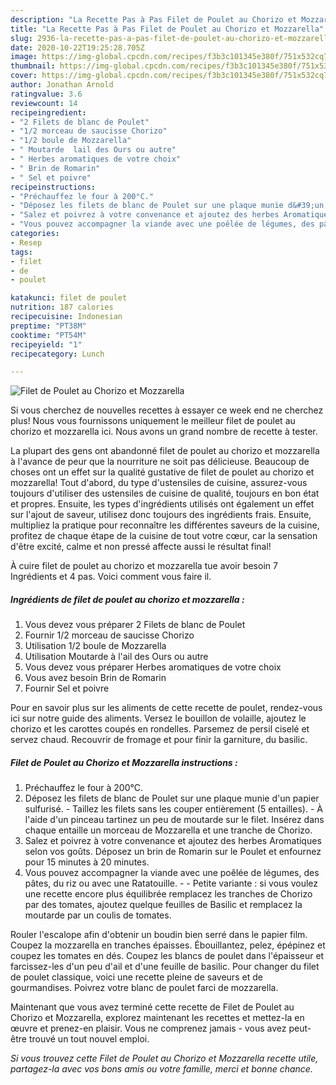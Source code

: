 ```yaml
---
description: "La Recette Pas à Pas Filet de Poulet au Chorizo et Mozzarella"
title: "La Recette Pas à Pas Filet de Poulet au Chorizo et Mozzarella"
slug: 2936-la-recette-pas-a-pas-filet-de-poulet-au-chorizo-et-mozzarella
date: 2020-10-22T19:25:28.705Z
image: https://img-global.cpcdn.com/recipes/f3b3c101345e380f/751x532cq70/filet-de-poulet-au-chorizo-et-mozzarella-photo-principale-de-la-recette.jpg
thumbnail: https://img-global.cpcdn.com/recipes/f3b3c101345e380f/751x532cq70/filet-de-poulet-au-chorizo-et-mozzarella-photo-principale-de-la-recette.jpg
cover: https://img-global.cpcdn.com/recipes/f3b3c101345e380f/751x532cq70/filet-de-poulet-au-chorizo-et-mozzarella-photo-principale-de-la-recette.jpg
author: Jonathan Arnold
ratingvalue: 3.6
reviewcount: 14
recipeingredient:
- "2 Filets de blanc de Poulet"
- "1/2 morceau de saucisse Chorizo"
- "1/2 boule de Mozzarella"
- " Moutarde  lail des Ours ou autre"
- " Herbes aromatiques de votre choix"
- " Brin de Romarin"
- " Sel et poivre"
recipeinstructions:
- "Préchauffez le four à 200°C."
- "Déposez les filets de blanc de Poulet sur une plaque munie d&#39;un papier sulfurisé. Taillez les filets sans les couper entièrement (5 entailles). À l&#39;aide d&#39;un pinceau tartinez un peu de moutarde sur le filet. Insérez dans chaque entaille un morceau de Mozzarella et une tranche de Chorizo."
- "Salez et poivrez à votre convenance et ajoutez des herbes Aromatiques selon vos goûts. Déposez un brin de Romarin sur le Poulet et enfournez pour 15 minutes à 20 minutes."
- "Vous pouvez accompagner la viande avec une poêlée de légumes, des pâtes, du riz ou avec une Ratatouille.  Petite variante : si vous voulez une recette encore plus équilibrée remplacez les tranches de Chorizo par des tomates, ajoutez quelque feuilles de Basilic et remplacez la moutarde par un coulis de tomates."
categories:
- Resep
tags:
- filet
- de
- poulet

katakunci: filet de poulet 
nutrition: 187 calories
recipecuisine: Indonesian
preptime: "PT38M"
cooktime: "PT54M"
recipeyield: "1"
recipecategory: Lunch

---
```



![Filet de Poulet au Chorizo et Mozzarella](https://img-global.cpcdn.com/recipes/f3b3c101345e380f/751x532cq70/filet-de-poulet-au-chorizo-et-mozzarella-photo-principale-de-la-recette.jpg)

Si vous cherchez de nouvelles recettes à essayer ce week end ne cherchez plus! Nous vous fournissons uniquement le meilleur filet de poulet au chorizo et mozzarella ici. Nous avons un grand nombre de recette à tester.

La plupart des gens ont abandonné filet de poulet au chorizo et mozzarella à l'avance de peur que la nourriture ne soit pas délicieuse. Beaucoup de choses ont un effet sur la qualité gustative de filet de poulet au chorizo et mozzarella! Tout d'abord, du type d'ustensiles de cuisine, assurez-vous toujours d'utiliser des ustensiles de cuisine de qualité, toujours en bon état et propres. Ensuite, les types d'ingrédients utilisés ont également un effet sur l'ajout de saveur, utilisez donc toujours des ingrédients frais. Ensuite, multipliez la pratique pour reconnaître les différentes saveurs de la cuisine, profitez de chaque étape de la cuisine de tout votre cœur, car la sensation d'être excité, calme et non pressé affecte aussi le résultat final!

<!--inarticleads1-->

À cuire filet de poulet au chorizo et mozzarella tue avoir besoin 7 Ingrédients et 4 pas. Voici comment vous faire il.

##### Ingrédients de filet de poulet au chorizo et mozzarella :

1. Vous devez vous préparer 2 Filets de blanc de Poulet
1. Fournir 1/2 morceau de saucisse Chorizo
1. Utilisation 1/2 boule de Mozzarella
1. Utilisation  Moutarde à l&#39;ail des Ours ou autre
1. Vous devez vous préparer  Herbes aromatiques de votre choix
1. Vous avez besoin  Brin de Romarin
1. Fournir  Sel et poivre


Pour en savoir plus sur les aliments de cette recette de poulet, rendez-vous ici sur notre guide des aliments. Versez le bouillon de volaille, ajoutez le chorizo et les carottes coupés en rondelles. Parsemez de persil ciselé et servez chaud. Recouvrir de fromage et pour finir la garniture, du basilic. 

<!--inarticleads2-->

##### Filet de Poulet au Chorizo et Mozzarella instructions :

1. Préchauffez le four à 200°C.
1. Déposez les filets de blanc de Poulet sur une plaque munie d&#39;un papier sulfurisé. - Taillez les filets sans les couper entièrement (5 entailles). - À l&#39;aide d&#39;un pinceau tartinez un peu de moutarde sur le filet. Insérez dans chaque entaille un morceau de Mozzarella et une tranche de Chorizo.
1. Salez et poivrez à votre convenance et ajoutez des herbes Aromatiques selon vos goûts. Déposez un brin de Romarin sur le Poulet et enfournez pour 15 minutes à 20 minutes.
1. Vous pouvez accompagner la viande avec une poêlée de légumes, des pâtes, du riz ou avec une Ratatouille. -  - Petite variante : si vous voulez une recette encore plus équilibrée remplacez les tranches de Chorizo par des tomates, ajoutez quelque feuilles de Basilic et remplacez la moutarde par un coulis de tomates.


Rouler l&#39;escalope afin d&#39;obtenir un boudin bien serré dans le papier film. Coupez la mozzarella en tranches épaisses. Ébouillantez, pelez, épépinez et coupez les tomates en dés. Coupez les blancs de poulet dans l&#39;épaisseur et farcissez-les d&#39;un peu d&#39;ail et d&#39;une feuille de basilic. Pour changer du filet de poulet classique, voici une recette pleine de saveurs et de gourmandises. Poivrez votre blanc de poulet farci de mozzarella. 

<!--inarticleads1-->

<p>
Maintenant que vous avez terminé cette recette de Filet de Poulet au Chorizo et Mozzarella, explorez maintenant les recettes et mettez-la en œuvre et prenez-en plaisir. Vous ne comprenez jamais - vous avez peut-être trouvé un tout nouvel emploi.
</p>

<p>
<i>Si vous trouvez cette Filet de Poulet au Chorizo et Mozzarella recette utile, partagez-la avec vos bons amis ou votre famille, merci et bonne chance.</i>
</p>
